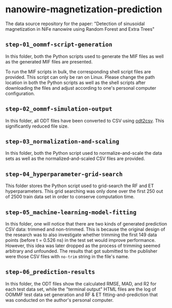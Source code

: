# nanowire-magnetization-prediction
The data source repository for the paper: "Detection of sinusoidal magnetization in NiFe nanowire using Random Forest and Extra Trees"

## `step-01_oommf-script-generation`
In this folder, both the Python scripts used to generate the MIF files as well as the generated MIF files are presented.

To run the MIF scripts in bulk, the corresponding shell script files are provided. This script can only be ran on Linux. Please change the path location in both the Python scripts as well as the shell scripts after downloading the files and adjust according to one's personal computer configuration.

## `step-02_oommf-simulation-output`
In this folder, all ODT files have been converted to CSV using [odt2csv](https://github.com/groaking/odt2csv). This significantly reduced file size.

## `step-03_normalization-and-scaling`
In this folder, both the Python script used to normalize-and-scale the data sets as well as the normalized-and-scaled CSV files are provided.

## `step-04_hyperparameter-grid-search`
This folder stores the Python script used to grid-search the RF and ET hyperparameters. This grid searching was only done over the first 250 out of 2500 train data set in order to conserve computation time.

## `step-05_machine-learning-model-fitting`
In this folder, one will notice that there are two kinds of generated prediction CSV data: trimmed and non-trimmed. This is because the original design of the research was to also investigate whether trimming the first 149 data points (before t = 0.526 ns) in the test set would improve performance. However, this idea was later dropped as the process of trimming seemed arbitrary and unfounded. The results that got submitted to the publisher were those CSV files with `no-trim` string in the file's name.

## `step-06_prediction-results`
In this folder, the ODT files show the calculated RMSE, MAD, and R2 for each test data set, while the "terminal output" HTML files are the log of OOMMF test data set generation and RF & ET fitting-and-prediction that was conducted on the author's personal computer.
